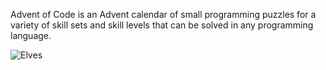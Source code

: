 Advent of Code is an Advent calendar of small programming puzzles for a variety of skill sets and skill levels that can be solved in any programming language.

![Elves](/advent-of-code/aoc-day1/photos/elves.png?raw=true "Elves on a mission")
